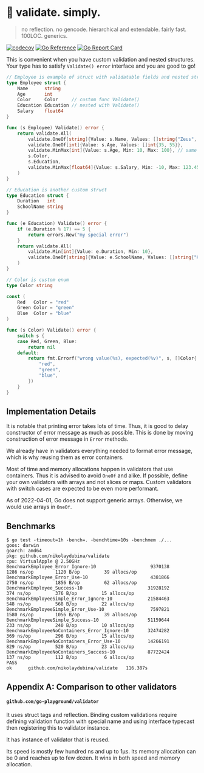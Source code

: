 # 🥬 validate. simply.

> no reflection. no gencode. hierarchical and extendable. fairly fast. 100LOC. generics.

[![codecov](https://codecov.io/gh/nikolaydubina/validate/branch/main/graph/badge.svg?token=76JC6fX7DP)](https://codecov.io/gh/nikolaydubina/validate)
[![Go Reference](https://pkg.go.dev/badge/github.com/nikolaydubina/validate.svg)](https://pkg.go.dev/github.com/nikolaydubina/validate)
[![Go Report Card](https://goreportcard.com/badge/github.com/nikolaydubina/validate)](https://goreportcard.com/report/github.com/nikolaydubina/validate)

This is convenient when you have custom validation and nested structures.  
Your type has to satisfy `Validate() error` interface and you are good to go!

```go
// Employee is example of struct with validatable fields and nested structure
type Employee struct {
	Name      string
	Age       int
	Color     Color     // custom func Validate()
	Education Education // nested with Validate()
	Salary    float64
}

func (s Employee) Validate() error {
	return validate.All(
		validate.OneOf[string]{Value: s.Name, Values: []string{"Zeus", "Hera"}},
		validate.OneOf[int]{Value: s.Age, Values: []int{35, 55}},
		validate.MinMax[int]{Value: s.Age, Min: 10, Max: 100}, // same field validated again
		s.Color,
		s.Education,
		validate.MinMax[float64]{Value: s.Salary, Min: -10, Max: 123.456},
	)
}

// Education is another custom struct
type Education struct {
	Duration   int
	SchoolName string
}

func (e Education) Validate() error {
	if (e.Duration % 17) == 5 {
		return errors.New("my special error")
	}
	return validate.All(
		validate.Min[int]{Value: e.Duration, Min: 10},
		validate.OneOf[string]{Value: e.SchoolName, Values: []string{"KAIST", "Stanford"}},
	)
}

// Color is custom enum
type Color string

const (
	Red   Color = "red"
	Green Color = "green"
	Blue  Color = "blue"
)

func (s Color) Validate() error {
	switch s {
	case Red, Green, Blue:
		return nil
	default:
		return fmt.Errorf("wrong value(%s), expected(%v)", s, []Color{
			"red",
			"green",
			"blue",
		})
	}
}
```

## Implementation Details

It is notable that printing error takes lots of time. 
Thus, it is good to delay constructor of error message as much as possible.
This is done by moving construction of error message in `Error` methods.

We already have in validators everything needed to format error message, which is why reusing them as error containers.

Most of time and memory allocations happen in validators that use containers.
Thus it is advised to avoid `OneOf` and alike.
If possible, define your own validators with arrays and not slices or maps.
Custom validators with switch cases are expected to be even more performant.

As of 2022-04-01, Go does not support generic arrays. Otherwise, we would use arrays in `OneOf`.

## Benchmarks

```
$ go test -timeout=1h -bench=. -benchtime=10s -benchmem ./...
goos: darwin
goarch: amd64
pkg: github.com/nikolaydubina/validate
cpu: VirtualApple @ 2.50GHz
BenchmarkEmployee_Error_Ignore-10                	 9370138	      1286 ns/op	    1120 B/op	      39 allocs/op
BenchmarkEmployee_Error_Use-10                   	 4381866	      2750 ns/op	    1856 B/op	      62 allocs/op
BenchmarkEmployee_Success-10                     	31928192	       374 ns/op	     376 B/op	      15 allocs/op
BenchmarkEmployeeSimple_Error_Ignore-10          	21584463	       548 ns/op	     568 B/op	      22 allocs/op
BenchmarkEmployeeSimple_Error_Use-10             	 7597821	      1580 ns/op	    1056 B/op	      39 allocs/op
BenchmarkEmployeeSimple_Success-10               	51159644	       233 ns/op	     240 B/op	      10 allocs/op
BenchmarkEmployeeNoContainers_Error_Ignore-10    	32474282	       369 ns/op	     296 B/op	      15 allocs/op
BenchmarkEmployeeNoContainers_Error_Use-10       	14266191	       829 ns/op	     520 B/op	      23 allocs/op
BenchmarkEmployeeNoContainers_Success-10         	87722424	       137 ns/op	     112 B/op	       6 allocs/op
PASS
ok  	github.com/nikolaydubina/validate	116.387s
```

## Appendix A: Comparison to other validators

#### `github.com/go-playground/validator`

It uses struct tags and reflection.
Binding custom validations require defining validation function with special name and using interface typecast then registering this to validator instance.

It has instance of validator that is reused.

Its speed is mostly few hundred ns and up to 1µs.
Its memory allocation can be 0 and reaches up to few dozen.
It wins in both speed and memory allocation.
